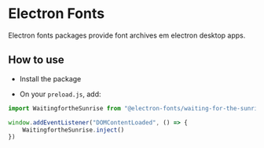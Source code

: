 # Electron Fonts

Electron fonts packages provide font archives em electron desktop apps.

## How to use

* Install the package

* On your `preload.js`, add:

```ts
import WaitingfortheSunrise from "@electron-fonts/waiting-for-the-sunrise"

window.addEventListener("DOMContentLoaded", () => {
    WaitingfortheSunrise.inject()
})
```